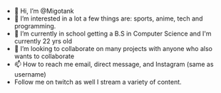 - 👋 Hi, I’m @Migotank
- 👀 I’m interested in a lot a few things are: sports, anime, tech and programming.
- 🌱 I’m currently in school getting a B.S in Computer Science and I'm currently 22 yrs old
- 💞️ I’m looking to collaborate on many projects with anyone who also wants to collaborate 
- 📫 How to reach me email, direct message, and Instagram (same as username)
- Follow me on twitch as well I stream a variety of content.
<!---
Migotank/Migotank is a ✨ special ✨ repository because its `README.md` (this file) appears on your GitHub profile.
You can click the Preview link to take a look at your changes.
--->
